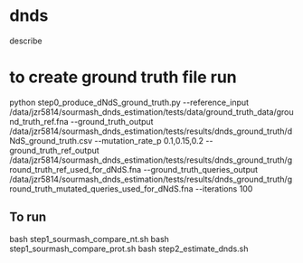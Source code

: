 # dnds
describe

# to create ground truth file run

python step0_produce_dNdS_ground_truth.py --reference_input /data/jzr5814/sourmash_dnds_estimation/tests/data/ground_truth_data/ground_truth_ref.fna --ground_truth_output /data/jzr5814/sourmash_dnds_estimation/tests/results/dnds_ground_truth/dNdS_ground_truth.csv --mutation_rate_p 0.1,0.15,0.2 --ground_truth_ref_output /data/jzr5814/sourmash_dnds_estimation/tests/results/dnds_ground_truth/ground_truth_ref_used_for_dNdS.fna --ground_truth_queries_output /data/jzr5814/sourmash_dnds_estimation/tests/results/dnds_ground_truth/ground_truth_mutated_queries_used_for_dNdS.fna --iterations 100

## To run
bash step1_sourmash_compare_nt.sh
bash step1_sourmash_compare_prot.sh
bash step2_estimate_dnds.sh

